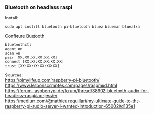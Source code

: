 ### Bluetooth on headless raspi  
  
Install:  
```shell
sudo apt install bluetooth pi-bluetooth bluez blueman bluealsa 
```
  
Configure Buetooth
```shell
bluetoothctl
agent on
scan on
pair [XX:XX:XX:XX:XX:XX]
connect [XX:XX:XX:XX:XX:XX]
trust [XX:XX:XX:XX:XX:XX]

```
    
Sources:  
https://pimylifeup.com/raspberry-pi-bluetooth/  
https://www.lesbonscomptes.com/pages/raspmpd.html  
https://forum-raspberrypi.de/forum/thread/38902-bluetooth-audio-for-headless-raspbian-jessie/  
https://medium.com/@mathieu.requillart/my-ultimate-guide-to-the-raspberry-pi-audio-server-i-wanted-introduction-650020d135e1  
